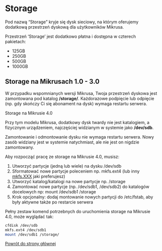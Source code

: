 # Storage

Pod nazwą “Storage” kryje się dysk sieciowy, na którym oferujemy dodatkową przestrzeń dyskową dla użytkowników Mikrusa.

Przestrzeń ‘Storage’ jest dodatkowo płatna i dostępna w czterech pakietach:

- 125GB
- 250GB
- 500GB
- 1000GB

## Storage na Mikrusach 1.0 - 3.0

W przypadku wspomnianych wersji Mikrusa, Twoja przestrzeń dyskowa jest zamontowana pod katalog **/storage/**. Każdorazowe podpięcie lub odpięcie (np. gdy skończy Ci się abonament na dysk) wymaga restartu serwera.

Storage na Mikrusie 4.0

Przy tym modelu Mikrusa, dodatkowy dysk twardy nie jest katalogiem, a fizycznym urządzeniem, najczęściej widzianym w systemie jako **/dev/sdb**.

Zamontowanie i odmontowanie dysku nie wymaga restartu serwera. Nowy zasób widziany jest w systemie natychmiast, ale nie jest on nigdzie zamontowany.

Aby rozpocząć pracę ze storage na Mikrusie 4.0, musisz:

1. Utworzyć partycje (jedną lub wiele) na dysku /dev/sdb
2. Sformatować nowe partycje poleceniem np. mkfs.ext4 (lub inny [mkfs.XXX](http://mkfs.XXX) jaki preferujesz)
3. Utworzyć katalog/katalogi na nowe partycje np. /storage
4. Zamontować nowe partycje (np. /dev/sdb1, /dev/sdb2) do katalogów docelowych np:
mount /dev/sdb1 /storage
5. Krok opcjonalny: dodaj montowanie nowych partycji do /etc/fstab, aby były aktywne także po restarcie serwera

Pełny zestaw komend potrzebnych do uruchomienia storage na Mikrusie 4.0, może wyglądać tak:

```bash
cfdisk /dev/sdb
mkfs.ext4 /dev/sdb1
mount /dev/sdb1 /storage/
```

[Powrót do strony głównej](/)